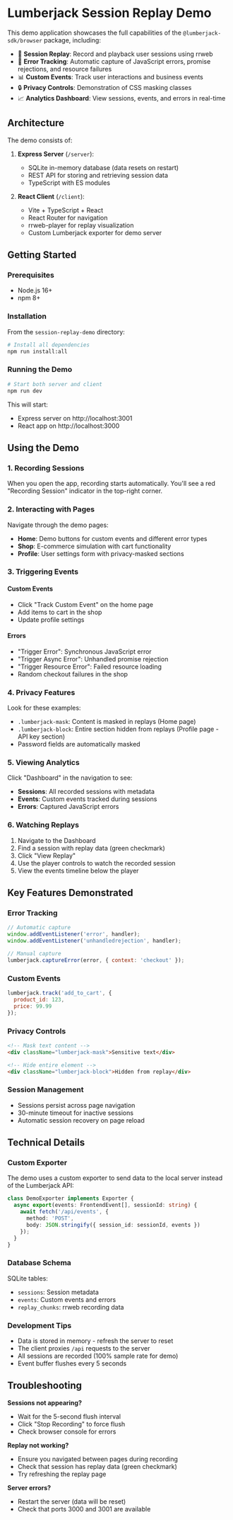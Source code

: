 # Lumberjack Session Replay Demo

This demo application showcases the full capabilities of the `@lumberjack-sdk/browser` package, including:

- 🎥 **Session Replay**: Record and playback user sessions using rrweb
- 🐛 **Error Tracking**: Automatic capture of JavaScript errors, promise rejections, and resource failures
- 📊 **Custom Events**: Track user interactions and business events
- 🔒 **Privacy Controls**: Demonstration of CSS masking classes
- 📈 **Analytics Dashboard**: View sessions, events, and errors in real-time

## Architecture

The demo consists of:

1. **Express Server** (`/server`): 
   - SQLite in-memory database (data resets on restart)
   - REST API for storing and retrieving session data
   - TypeScript with ES modules

2. **React Client** (`/client`):
   - Vite + TypeScript + React
   - React Router for navigation
   - rrweb-player for replay visualization
   - Custom Lumberjack exporter for demo server

## Getting Started

### Prerequisites

- Node.js 16+
- npm 8+

### Installation

From the `session-replay-demo` directory:

```bash
# Install all dependencies
npm run install:all
```

### Running the Demo

```bash
# Start both server and client
npm run dev
```

This will start:
- Express server on http://localhost:3001
- React app on http://localhost:3000

## Using the Demo

### 1. Recording Sessions

When you open the app, recording starts automatically. You'll see a red "Recording Session" indicator in the top-right corner.

### 2. Interacting with Pages

Navigate through the demo pages:

- **Home**: Demo buttons for custom events and different error types
- **Shop**: E-commerce simulation with cart functionality
- **Profile**: User settings form with privacy-masked sections

### 3. Triggering Events

#### Custom Events
- Click "Track Custom Event" on the home page
- Add items to cart in the shop
- Update profile settings

#### Errors
- "Trigger Error": Synchronous JavaScript error
- "Trigger Async Error": Unhandled promise rejection
- "Trigger Resource Error": Failed resource loading
- Random checkout failures in the shop

### 4. Privacy Features

Look for these examples:
- `.lumberjack-mask`: Content is masked in replays (Home page)
- `.lumberjack-block`: Entire section hidden from replays (Profile page - API key section)
- Password fields are automatically masked

### 5. Viewing Analytics

Click "Dashboard" in the navigation to see:
- **Sessions**: All recorded sessions with metadata
- **Events**: Custom events tracked during sessions
- **Errors**: Captured JavaScript errors

### 6. Watching Replays

1. Navigate to the Dashboard
2. Find a session with replay data (green checkmark)
3. Click "View Replay"
4. Use the player controls to watch the recorded session
5. View the events timeline below the player

## Key Features Demonstrated

### Error Tracking
```javascript
// Automatic capture
window.addEventListener('error', handler);
window.addEventListener('unhandledrejection', handler);

// Manual capture
lumberjack.captureError(error, { context: 'checkout' });
```

### Custom Events
```javascript
lumberjack.track('add_to_cart', {
  product_id: 123,
  price: 99.99
});
```

### Privacy Controls
```html
<!-- Mask text content -->
<div className="lumberjack-mask">Sensitive text</div>

<!-- Hide entire element -->
<div className="lumberjack-block">Hidden from replay</div>
```

### Session Management
- Sessions persist across page navigation
- 30-minute timeout for inactive sessions
- Automatic session recovery on page reload

## Technical Details

### Custom Exporter

The demo uses a custom exporter to send data to the local server instead of the Lumberjack API:

```typescript
class DemoExporter implements Exporter {
  async export(events: FrontendEvent[], sessionId: string) {
    await fetch('/api/events', {
      method: 'POST',
      body: JSON.stringify({ session_id: sessionId, events })
    });
  }
}
```

### Database Schema

SQLite tables:
- `sessions`: Session metadata
- `events`: Custom events and errors
- `replay_chunks`: rrweb recording data

### Development Tips

- Data is stored in memory - refresh the server to reset
- The client proxies `/api` requests to the server
- All sessions are recorded (100% sample rate for demo)
- Event buffer flushes every 5 seconds

## Troubleshooting

**Sessions not appearing?**
- Wait for the 5-second flush interval
- Click "Stop Recording" to force flush
- Check browser console for errors

**Replay not working?**
- Ensure you navigated between pages during recording
- Check that session has replay data (green checkmark)
- Try refreshing the replay page

**Server errors?**
- Restart the server (data will be reset)
- Check that ports 3000 and 3001 are available